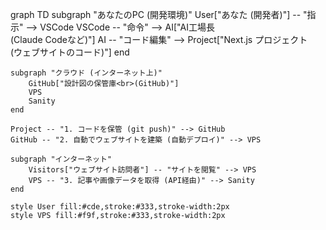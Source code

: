 graph TD
    subgraph "あなたのPC (開発環境)"
        User["あなた (開発者)"] -- "指示" --> VSCode
        VSCode -- "命令" --> AI["AI工場長<br>(Claude Codeなど)"]
        AI -- "コード編集" --> Project["Next.js プロジェクト<br>(ウェブサイトのコード)"]
    end

    subgraph "クラウド (インターネット上)"
        GitHub["設計図の保管庫<br>(GitHub)"]
        VPS
        Sanity
    end

    Project -- "1. コードを保管 (git push)" --> GitHub
    GitHub -- "2. 自動でウェブサイトを建築 (自動デプロイ)" --> VPS
    
    subgraph "インターネット"
        Visitors["ウェブサイト訪問者"] -- "サイトを閲覧" --> VPS
        VPS -- "3. 記事や画像データを取得 (API経由)" --> Sanity
    end

    style User fill:#cde,stroke:#333,stroke-width:2px
    style VPS fill:#f9f,stroke:#333,stroke-width:2px
